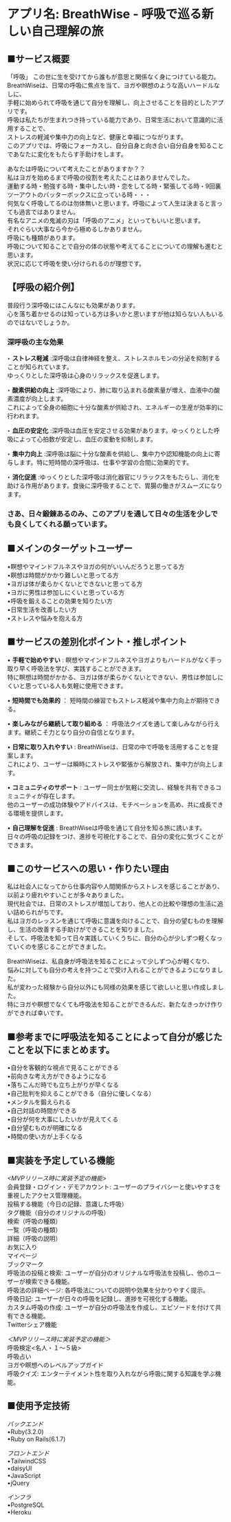 # アプリ名: BreathWise - 呼吸で巡る新しい自己理解の旅


## ■サービス概要
「呼吸」 この世に生を受けてから誰もが意思と関係なく身につけている能力。  
BreathWiseは、日常の呼吸に焦点を当て、ヨガや瞑想のような高いハードルなしに、  
手軽に始められて呼吸を通じて自分を理解し、向上させることを目的としたアプリです。  
呼吸は私たちが生まれつき持っている能力であり、日常生活において意識的に活用することで、  
ストレスの軽減や集中力の向上など、健康と幸福につながります。  
このアプリでは、呼吸にフォーカスし、自分自身と向き合い自分自身を知ることであなたに変化をもたらす手助けをします。  

あなたは呼吸について考えたことがありますか？？  
私はヨガを始めるまで呼吸の役割を考えたことはありませんでした。  
運動する時・勉強する時・集中したい時・恋をしてる時・緊張してる時・9回裏ツーアウトのバッターボックスに立っている時・・・  
何気なく呼吸してるのは勿体無いと思います。呼吸によって人生は決まると言っても過言ではありません。  
有名なアニメの鬼滅の刃は「呼吸のアニメ」といってもいいと思います。  
それぐらい大事なら今から極めるしかありません。  
呼吸にも種類があります。  
呼吸について知ることで自分の体の状態や考えてることについての理解も進むと思います。  
状況に応じて呼吸を使い分けられるのが理想です。  


## 【呼吸の紹介例】  
普段行う深呼吸にはこんなにも効果があります。  
心を落ち着かせるのは知っている方は多いかと思いますが他は知らない人もいるのではないでしょうか。  

### 深呼吸の主な効果   

‣ **ストレス軽減** :深呼吸は自律神経を整え、ストレスホルモンの分泌を抑制することが知られています。  
     ゆっくりとした深呼吸は心身のリラックスを促進します。  
    
‣ **酸素供給の向上** :深呼吸により、肺に取り込まれる酸素量が増え、血液中の酸素濃度が向上します。  
  これによって全身の細胞に十分な酸素が供給され、エネルギーの生産が効率的に行われます。  
  
‣ **血圧の安定化** :深呼吸は血圧を安定させる効果があります。ゆっくりとした呼吸によって心拍数が安定し、血圧の変動を抑制します。  

‣ **集中力向上** :深呼吸は脳に十分な酸素を供給し、集中力や認知機能の向上に寄与します。特に短時間の深呼吸は、仕事や学習の合間に効果的です。  

‣ **消化促進** :ゆっくりとした深呼吸は消化器官にリラックスをもたらし、消化を助ける作用があります。食後に深呼吸することで、胃腸の働きがスムーズになります。

### さあ、日々鍛錬あるのみ、このアプリを通して日々の生活を少しでも良くしてくれる願っています。


## ■メインのターゲットユーザー
•瞑想やマインドフルネスやヨガの何がいいんだろうと思ってる方  
•瞑想は時間がかかり難しいと思ってる方  
•ヨガは体が柔らかくないとできないと思ってる方  
•ヨガに男性は参加しにくいと思っている方  
•呼吸を鍛えることの効果を知りたい方  
•日常生活を改善したい方  
•ストレスや悩みを抱える方  


## ■サービスの差別化ポイント・推しポイント
• **手軽で始めやすい** : 瞑想やマインドフルネスやヨガよりもハードルがなく手っ取り早く呼吸法を学び、実践することができます。  
 特に瞑想は時間がかかる、ヨガは体が柔らかくないとできない、男性は参加しにくいと思っている人も気軽に使用できます。  
    
• **短時間でも効果的** ： 短時間の練習でもストレス軽減や集中力向上が期待できる。  

• **楽しみながら継続して取り組める** ： 呼吸法クイズを通して楽しみながら行えます。継続こそ力となり自分の自信となります。  

• **日常に取り入れやすい** : BreathWiseは、日常の中で呼吸を活用することを提案します。  
 これにより、ユーザーは瞬時にストレスや緊張から解放され、集中力が向上します。  

• **コミュニティのサポート** : ユーザー同士が気軽に交流し、経験を共有できるコミュニティが存在します。  
 他のユーザーの成功体験やアドバイスは、モチベーションを高め、共に成長できる環境を提供します。  
    
• **自己理解を促進** : BreathWiseは呼吸を通じて自分を知る旅に誘います。  
 日々の呼吸の記録をつけ、進捗を可視化することで、自分の変化に気づくことができます。


## ■このサービスへの思い・作りたい理由
私は社会人になってから仕事内容や人間関係からストレスを感じることがあり、以前より疲れやすいことが多々ありました。  
現代社会では、日常のストレスが増加しており、他人との比較や理想の生活に追い詰められがちです。  
私はヨガのレッスンを通じて呼吸に意識を向けることで、自分の望むものを理解し、生活の改善する手助けができることを知りました。  
そして、呼吸法を知って日々実践していくうちに、自分の心が少しずつ軽くなっていくのを感じることができました。  

BreathWiseは、私自身が呼吸法を知ることによって少しずつ心が軽くなり、  
悩みに対しても自分の考えを持つことで受け入れることができるようになりました。  
私が変わった経験から自分以外にも同様の効果を感じて欲しいと思い作成しました。  
特にヨガや瞑想でなくても呼吸法を知ることができるんだ、新たなきっかけ作りができれば幸いです。  


## ■参考までに呼吸法を知ることによって自分が感じたことを以下にまとめます。　　
•自分を客観的な視点で見ることができる　  
•前向きな考え方ができるようになる  
•落ちこんだ時でも立ち上がりが早くなる  
•自己批判を抑えることができる（自分に優しくなる）  
•メンタルを鍛えられる  
•自己対話の時間ができる  
•自分が何を大事にしたいかが見えてくる  
•自分望むものが明確になる  
•時間の使い方が上手くなる  


## ■実装を予定している機能

 *<MVPリリース時に実装予定の機能>*  
会員登録・ログイン・デモアカウント: ユーザーのプライバシーと使いやすさを重視したアクセス管理機能。  
投稿する機能（今日の記録、意識した呼吸）  
タグ機能（自分のオリジナルの呼吸）  
検索（呼吸の種類）  
一覧（呼吸の種類）  
詳細（呼吸の説明）  
お気に入り  
マイページ  
ブックマーク  
呼吸法の投稿と検索: ユーザーが自分のオリジナルな呼吸法を投稿し、他のユーザーが検索できる機能。  
呼吸法の詳細ページ: 各呼吸法についての説明や効果を分かりやすく提示。  
呼吸日記: ユーザーが日々の呼吸を記録し、進捗を可視化する機能。  
カスタム呼吸の作成: ユーザーが自分の呼吸法を作成し、エピソードを付けて共有できる機能。    
Twitterシェア機能  

 *＜MVPリリース時に実装予定の機能＞*  
呼吸検定<名人・１〜５級>  
呼吸占い  
ヨガや瞑想へのレベルアップガイド  
呼吸クイズ: エンターテイメント性を取り入れながら呼吸に関する知識を学ぶ機能。

## ■使用予定技術
 *バックエンド*  
•Ruby(3.2.0)  
•Ruby on Rails(6.1.7)  

 *フロントエンド*  
•TailwindCSS  
•daisyUI  
•JavaScript  
•jQuery  

 *インフラ*  
•PostgreSQL  
•Heroku  
